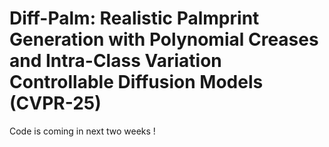 # Diff-Palm: Realistic Palmprint Generation with Polynomial Creases and Intra-Class Variation Controllable Diffusion Models (CVPR-25)

Code is coming in next two weeks !
